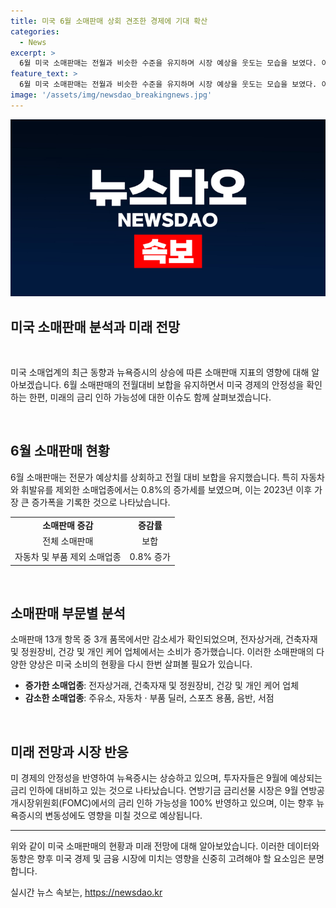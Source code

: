 ```yaml
---
title: 미국 6월 소매판매 상회 견조한 경제에 기대 확산
categories:
  - News
excerpt: >
  6월 미국 소매판매는 전월과 비슷한 수준을 유지하며 시장 예상을 웃도는 모습을 보였다. 이는 고금리, 노동시장 냉각에도 불구하고 미 경제가 여전히 견고하다는 신호로 해석되고 있으며, 이에 따른 연착륙 기대감이 고조되면서 뉴욕증시는 상승했다. 앞으로의 통화정책 완화 기대로 미 경제가 버티고 있는 것으로 보여지며, 투자자들은 9월 금리 인하를 확신하고 있다. 9월 연방기금 금리선물 시장은 금리를 0.25%포인트 이상 내릴 가능성을 100% 반영 중이며, 미 국채 금리는 약보합세를 보이고 있다.
feature_text: >
  6월 미국 소매판매는 전월과 비슷한 수준을 유지하며 시장 예상을 웃도는 모습을 보였다. 이는 고금리, 노동시장 냉각에도 불구하고 미 경제가 여전히 견고하다는 신호로 해석되고 있으며, 이에 따른 연착륙 기대감이 고조되면서 뉴욕증시는 상승했다. 앞으로의 통화정책 완화 기대로 미 경제가 버티고 있는 것으로 보여지며, 투자자들은 9월 금리 인하를 확신하고 있다. 9월 연방기금 금리선물 시장은 금리를 0.25%포인트 이상 내릴 가능성을 100% 반영 중이며, 미 국채 금리는 약보합세를 보이고 있다.
image: '/assets/img/newsdao_breakingnews.jpg'
---
```


<p><img src="/assets/img/newsdao_breakingnews.jpg" alt="implanttips 속보" /></p>

<h2 data-ke-size="size32"><b>미국 소매판매 분석과 미래 전망</b></h2>

<p data-ke-size="size16">&nbsp;</p>

<p>미국 소매업계의 최근 동향과 뉴욕증시의 상승에 따른 소매판매 지표의 영향에 대해 알아보겠습니다. 6월 소매판매의 전월대비 보합을 유지하면서 미국 경제의 안정성을 확인하는 한편, 미래의 금리 인하 가능성에 대한 이슈도 함께 살펴보겠습니다.</p>

<p data-ke-size="size16">&nbsp;</p>

<h2 data-ke-size="size26">6월 소매판매 현황</h2>

<p data-ke-size="size16">6월 소매판매는 전문가 예상치를 상회하고 전월 대비 보합을 유지했습니다. 특히 자동차와 휘발유를 제외한 소매업종에서는 0.8%의 증가세를 보였으며, 이는 2023년 이후 가장 큰 증가폭을 기록한 것으로 나타났습니다.</p>

<table>
<tbody>
<tr>
<td style="text-align: center; height: 17px;"><b>소매판매 증감</b></td>
<td style="text-align: center; height: 17px;"><b>증감률</b></td>
</tr>
<tr>
<td style="text-align: center; height: 17px;">전체 소매판매</td>
<td style="text-align: center; height: 17px;">보합</td>
</tr>
<tr>
<td style="text-align: center; height: 17px;">자동차 및 부품 제외 소매업종</td>
<td style="text-align: center; height: 17px;">0.8% 증가</td>
</tr>
</tbody>
</table>

<p data-ke-size="size16">&nbsp;</p>

<h2 data-ke-size="size26">소매판매 부문별 분석</h2>

<p data-ke-size="size16">소매판매 13개 항목 중 3개 품목에서만 감소세가 확인되었으며, 전자상거래, 건축자재 및 정원장비, 건강 및 개인 케어 업체에서는 소비가 증가했습니다. 이러한 소매판매의 다양한 양상은 미국 소비의 현황을 다시 한번 살펴볼 필요가 있습니다.</p>

<ul>
<li><b>증가한 소매업종</b>: 전자상거래, 건축자재 및 정원장비, 건강 및 개인 케어 업체</li>
<li><b>감소한 소매업종</b>: 주유소, 자동차 · 부품 딜러, 스포츠 용품, 음반, 서점</li>
</ul>

<p data-ke-size="size16">&nbsp;</p>

<h2 data-ke-size="size26">미래 전망과 시장 반응</h2>

<p data-ke-size="size16">미 경제의 안정성을 반영하여 뉴욕증시는 상승하고 있으며, 투자자들은 9월에 예상되는 금리 인하에 대비하고 있는 것으로 나타났습니다. 연방기금 금리선물 시장은 9월 연방공개시장위원회(FOMC)에서의 금리 인하 가능성을 100% 반영하고 있으며, 이는 향후 뉴욕증시의 변동성에도 영향을 미칠 것으로 예상됩니다.</p>

<hr>

<p>위와 같이 미국 소매판매의 현황과 미래 전망에 대해 알아보았습니다. 이러한 데이터와 동향은 향후 미국 경제 및 금융 시장에 미치는 영향을 신중히 고려해야 할 요소임은 분명합니다.</p>
실시간 뉴스 속보는, <a href="https://newsdao.kr" rel="dofollow">https://newsdao.kr</a>


